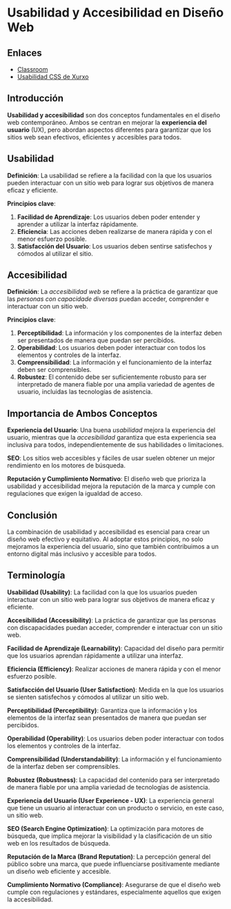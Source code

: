 # Usabilidad y Accesibilidad en Diseño Web

## Enlaces

- [Classroom](https://classroom.google.com/c/NjAwOTIwNTc4NjAz?cjc=na6coqb)
- [Usabilidad CSS de Xurxo](https://webferrol.netlify.app/posts/css-ux/)

## Introducción

**Usabilidad y accesibilidad** son dos conceptos fundamentales en el diseño web contemporáneo. Ambos se centran en mejorar la **experiencia del usuario** (UX), pero abordan aspectos diferentes para garantizar que los sitios web sean efectivos, eficientes y accesibles para todos.

## Usabilidad

**Definición**: La usabilidad se refiere a la facilidad con la que los usuarios pueden interactuar con un sitio web para lograr sus objetivos de manera eficaz y eficiente.

**Principios clave**:

1. **Facilidad de Aprendizaje**: Los usuarios deben poder entender y aprender a utilizar la interfaz rápidamente.
2. **Eficiencia**: Las acciones deben realizarse de manera rápida y con el menor esfuerzo posible.
3. **Satisfacción del Usuario**: Los usuarios deben sentirse satisfechos y cómodos al utilizar el sitio.

## Accesibilidad

**Definición**: La *accesibilidad web* se refiere a la práctica de garantizar que las *personas con capacidade diversas* puedan acceder, comprender e interactuar con un sitio web.

**Principios clave**:

1. **Perceptibilidad**: La información y los componentes de la interfaz deben ser presentados de manera que puedan ser percibidos.
2. **Operabilidad**: Los usuarios deben poder interactuar con todos los elementos y controles de la interfaz.
3. **Comprensibilidad**: La información y el funcionamiento de la interfaz deben ser comprensibles.
4. **Robustez**: El contenido debe ser suficientemente robusto para ser interpretado de manera fiable por una amplia variedad de agentes de usuario, incluidas las tecnologías de asistencia.

## Importancia de Ambos Conceptos

**Experiencia del Usuario**: Una buena *usabilidad* mejora la experiencia del usuario, mientras que la *accesibilidad* garantiza que esta experiencia sea inclusiva para todos, independientemente de sus habilidades o limitaciones.

**SEO**: Los sitios web accesibles y fáciles de usar suelen obtener un mejor rendimiento en los motores de búsqueda.

**Reputación y Cumplimiento Normativo**: El diseño web que prioriza la usabilidad y accesibilidad mejora la reputación de la marca y cumple con regulaciones que exigen la igualdad de acceso.

## Conclusión

La combinación de usabilidad y accesibilidad es esencial para crear un diseño web efectivo y equitativo. Al adoptar estos principios, no solo mejoramos la experiencia del usuario, sino que también contribuimos a un entorno digital más inclusivo y accesible para todos.

## Terminología


**Usabilidad (Usability)**: La facilidad con la que los usuarios pueden interactuar con un sitio web para lograr sus objetivos de manera eficaz y eficiente.

**Accesibilidad (Accessibility)**: La práctica de garantizar que las personas con discapacidades puedan acceder, comprender e interactuar con un sitio web.

**Facilidad de Aprendizaje (Learnability)**: Capacidad del diseño para permitir que los usuarios aprendan rápidamente a utilizar una interfaz.

**Eficiencia (Efficiency)**: Realizar acciones de manera rápida y con el menor esfuerzo posible.

**Satisfacción del Usuario (User Satisfaction)**: Medida en la que los usuarios se sienten satisfechos y cómodos al utilizar un sitio web.

**Perceptibilidad (Perceptibility)**: Garantiza que la información y los elementos de la interfaz sean presentados de manera que puedan ser percibidos.

**Operabilidad (Operability)**: Los usuarios deben poder interactuar con todos los elementos y controles de la interfaz.

**Comprensibilidad (Understandability)**: La información y el funcionamiento de la interfaz deben ser comprensibles.

**Robustez (Robustness)**: La capacidad del contenido para ser interpretado de manera fiable por una amplia variedad de tecnologías de asistencia.

**Experiencia del Usuario (User Experience - UX)**: La experiencia general que tiene un usuario al interactuar con un producto o servicio, en este caso, un sitio web.

**SEO (Search Engine Optimization)**: La optimización para motores de búsqueda, que implica mejorar la visibilidad y la clasificación de un sitio web en los resultados de búsqueda.

**Reputación de la Marca (Brand Reputation)**: La percepción general del público sobre una marca, que puede influenciarse positivamente mediante un diseño web eficiente y accesible.

**Cumplimiento Normativo (Compliance)**: Asegurarse de que el diseño web cumple con regulaciones y estándares, especialmente aquellos que exigen la accesibilidad.
